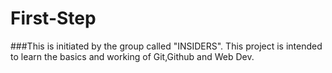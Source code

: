 # First-Step
###This is initiated by the group called "INSIDERS". This project is intended to learn the basics and working of Git,Github and Web Dev.
